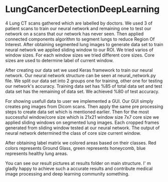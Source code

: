 # LungCancerDetectionDeepLearning

4 Lung CT scans gathered which are labelled by doctors. We used 3 of patient scans to train our neural network and remaining one to test our network on a scans that our network has never seen. Then applied connected components algorithm to segment lungs to reduce Region Of Interest. After obtaining segmented lung images to generate data set to train neural network we applied sliding window to our ROI. We tried varios of window sizes. For each window sizes we tried different core sizes. Core sizes are used to determine label of current window.

After creating our data set we used Keras framework to train our neural network. Our neural network structure can be seen at neural_network.py file. We split our data set into 2 groups one for training, other one for testing our network's accuracy. Training data set has %85 of total data set and test data set has the remaining of data set. We achieved %80 of test accuracy.

For showing usefull data to user we implemented a GUI. Our GUI simply creates png images from Dicom scans. Then apply the same pre processing steps to create data set which is mentioned earlier. Then for the most successful window/core size which is 21x21 window size 7x7 core size we applied sliding windows on segmented lung images. Each cropped frames generated from sliding window tested at our neural network. The output of neural network determined the class of core size current window. 

After obtaining label matrix we colored areas based on their classes. Red colors represents Ground Glass, green represents honeycomb, blue represents healthy lung areas. 

You can see our result pictures at results folder on main structure. I' m gladly happy to achieve such a accurate results and contribute medical image processing and deep learning community something.
